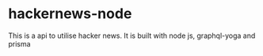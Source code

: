 # hackernews-node
This is a api to utilise hacker news. It is built with node js, graphql-yoga and prisma

